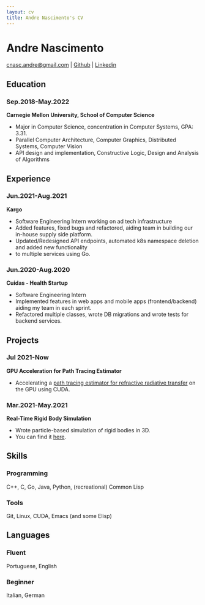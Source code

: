 ```yaml
---
layout: cv
title: Andre Nascimento's CV
---
```

# Andre Nascimento

<div id="webaddress">
<a href="mailto:cnasc.andre@gmail.com">cnasc.andre@gmail.com</a>
| <a href="https://github.com/drenascimento">Github</a>
| <a href="https://www.linkedin.com/in/andrecnascimento/">Linkedin</a>
</div>

## Education

### Sep.2018-May.2022
__Carnegie Mellon University, School of Computer Science__
- <div id="position">Major in Computer Science, concentration in Computer Systems, GPA: 3.31.</div>
- Parallel Computer Architecture, Computer Graphics, Distributed Systems, Computer Vision
- API design and implementation, Constructive Logic, Design and Analysis of Algorithms

## Experience

### Jun.2021-Aug.2021
__Kargo__
- <div id="position"> Software Engineering Intern working on ad tech infrastructure</div>
- Added features, fixed bugs and refactored, aiding team in building our in-house supply side platform.
- Updated/Redesigned API endpoints, automated k8s namespace deletion and added new functionality
- to multiple services using Go.

### Jun.2020-Aug.2020
__Cuidas - Health Startup__
- <div id="position"> Software Engineering Intern </div>
- Implemented features in web apps and mobile apps (frontend/backend) aiding my team in each sprint.
- Refactored multiple classes, wrote DB migrations and wrote tests for backend services.

## Projects

### Jul 2021-Now
__GPU Acceleration for Path Tracing Estimator__
- Accelerating a <a href="https://imaging.cs.cmu.edu/rrte/assets/Renderer_AuthorCopy.pdf">path tracing estimator for refractive radiative transfer</a> on the GPU using CUDA.

### Mar.2021-May.2021
__Real-Time Rigid Body Simulation__
- Wrote particle-based simulation of rigid bodies in 3D.
- You can find it <a href="https://github.com/drenascimento/Rigidbody">here</a>.

## Skills

### Programming
C++, C, Go, Java, Python, (recreational) Common Lisp

### Tools
Git, Linux, CUDA, Emacs (and some Elisp)

## Languages

### Fluent
Portuguese, English

### Beginner
Italian, German

<!-- ### Footer 

Last updated: Aug 2021 -->
